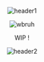 <p align="center">
 <img src="https://files.catbox.moe/ilsxwy.png" alt="header1">
</p>

<p align="center">
 <img src="https://files.catbox.moe/ooqtci.gif" alt="wbruh">
</p>

<p align="center">
  WIP !
</p>

<p align="center">
 <img src="https://files.catbox.moe/vwuva6.png" alt="header2">
</p>
